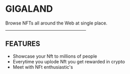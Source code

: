 # GIGALAND

<p>Browse NFTs all around the Web at single place.</p> 

<hr style="width:50%", size="3">

<h2>FEATURES</h2>
<ul>
    <li>Showcase your Nft to millions of people</li>
    <li>Everytime you uplode Nft you get rewarded in crypto </li>
    <li>Meet with NFt enthusiastic's </li>
</ul>

